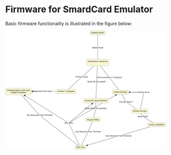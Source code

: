 # Firmware for SmardCard Emulator

Basic firmware functionality is illustrated in the figure below:

![Overview of Firmware Functionality](docs/PRNG&#32;Overview.jpg)
